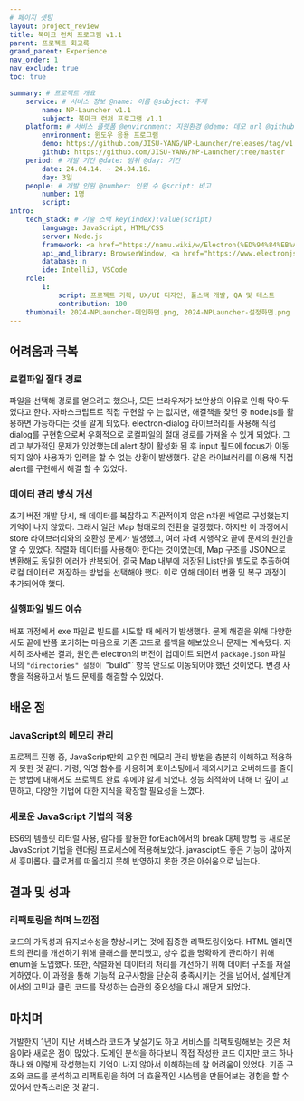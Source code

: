 ```yaml
---
# 페이지 셋팅
layout: project_review
title: 북마크 런처 프로그램 v1.1
parent: 프로젝트 회고록
grand_parent: Experience
nav_order: 1
nav_exclude: true
toc: true

summary: # 프로젝트 개요
    service: # 서비스 정보 @name: 이름 @subject: 주제
        name: NP-Launcher v1.1
        subject: 북마크 런처 프로그램 v1.1
    platform: # 서비스 플랫폼 @environment: 지원환경 @demo: 데모 url @github: 깃헙 url, @value: default -> n
        environment: 윈도우 응용 프로그램  
        demo: https://github.com/JISU-YANG/NP-Launcher/releases/tag/v1.1
        github: https://github.com/JISU-YANG/NP-Launcher/tree/master
    period: # 개발 기간 @date: 범위 @day: 기간
        date: 24.04.14. ~ 24.04.16.
        day: 3일
    people: # 개발 인원 @number: 인원 수 @script: 비고
        number: 1명
        script: 
intro:
    tech_stack: # 기술 스택 key(index):value(script)
        language: JavaScript, HTML/CSS
        server: Node.js
        framework: <a href="https://namu.wiki/w/Electron(%ED%94%84%EB%A0%88%EC%9E%84%EC%9B%8C%ED%81%AC)">ELECTRON</a>
        api_and_library: BrowserWindow, <a href="https://www.electronjs.org/docs/latest/tutorial/ipc">electron-ipc</a>, <a href="https://github.com/sindresorhus/electron-store#readme">electron-store</a>, electron-shutdown-command, electron-dialog
        database: n
        ide: IntelliJ, VSCode
    role: 
        1:
            script: 프로젝트 기획, UX/UI 디자인, 풀스택 개발, QA 및 테스트
            contribution: 100
    thumbnail: 2024-NPLauncher-메인화면.png, 2024-NPLauncher-설정화면.png
---
```


## 어려움과 극복
### 로컬파일 절대 경로

파일을 선택해 경로를 얻으려고 했으나, 모든 브라우저가 보안상의 이유로 인해 막아두었다고 한다. 자바스크립트로 직접 구현할 수 는 없지만, 해결책을 찾던 중 node.js를 활용하면 가능하다는 것을 알게 되었다. electron-dialog 라이브러리를 사용해 직접 dialog를 구현함으로써 우회적으로 로컬파일의 절대 경로를 가져올 수 있게 되었다. 그리고 부가적인 문제가 있었했는데 alert 창이 활성화 된 후 input 필드에 focus가 이동되지 않아 사용자가 입력을 할 수 없는 상황이 발생했다. 같은 라이브러리를 이용해 직접 alert를 구현해서 해결 할 수 있었다.

### 데이터 관리 방식 개선

초기 버전 개발 당시, 왜 데이터를 복잡하고 직관적이지 않은 n차원 배열로 구성했는지 기억이 나지 않았다. 그래서 일단 Map 형태로의 전환을 결정했다. 하지만 이 과정에서 store 라이브러리와의 호환성 문제가 발생했고, 여러 차례 시행착오 끝에 문제의 원인을 알 수 있었다. 직렬화 데이터를 사용해야 한다는 것이었는데, Map 구조를 JSON으로 변환해도 동일한 에러가 반복되어, 결국 Map 내부에 저장된 List만을 별도로 추출하여 로컬 데이터로 저장하는 방법을 선택해야 했다. 이로 인해 데이터 변환 및 복구 과정이 추가되어야 했다.

### 실행파일 빌드 이슈

배포 과정에서 exe 파일로 빌드를 시도할 때 에러가 발생했다. 문제 해결을 위해 다양한 시도 끝에 반쯤 포기하는 마음으로 기존 코드로 롤백을 해보았으나 문제는 계속됐다. 자세히 조사해본 결과, 원인은 electron의 버전이 업데이트 되면서 `package.json` 파일 내의 `"directories" 설정이 `"build"` 항목 안으로 이동되어야 했던 것이었다. 변경 사항을 적용하고서 빌드 문제를 해결할 수 있었다.

## 배운 점
### JavaScript의 메모리 관리
프로젝트 진행 중, JavaScript만의 고유한 메모리 관리 방법을 충분히 이해하고 적용하지 못한 것 같다. 가령, 익명 함수를 사용하여 호이스팅에서 제외시키고 오버헤드를 줄이는 방법에 대해서도 프로젝트 완료 후에야 알게 되었다. 성능 최적화에 대해 더 깊이 고민하고, 다양한 기법에 대한 지식을 확장할 필요성을 느꼈다.

### 새로운 JavaScript 기법의 적용
ES6의 템플릿 리터럴 사용, 람다를 활용한 forEach에서의 break 대체 방법 등 새로운 JavaScript 기법을 렌더링 프로세스에 적용해보았다. javascipt도 좋은 기능이 많아져서 흥미롭다. 클로저를 떠올리지 못해 반영하지 못한 것은 아쉬움으로 남는다.

## 결과 및 성과
### 리팩토링을 하며 느낀점
코드의 가독성과 유지보수성을 향상시키는 것에 집중한 리팩토링이었다. HTML 엘리먼트의 관리를 개선하기 위해 클래스를 분리했고, 상수 값을 명확하게 관리하기 위해 enum을 도입했다. 또한, 직렬화된 데이터의 처리를 개선하기 위해 데이터 구조를 재설계하였다. 이 과정을 통해 기능적 요구사항을 단순히 충족시키는 것을 넘어서, 설계단계에서의 고민과 클린 코드를 작성하는 습관의 중요성을 다시 깨닫게 되었다.

## 마치며
개발한지 1년이 지난 서비스라 코드가 낯설기도 하고 서비스를 리팩토링해보는 것은 처음이라 새로운 점이 많았다. 도메인 분석을 하다보니 직접 작성한 코드 이지만 코드 하나하나 왜 이렇게 작성했는지 기억이 나지 않아서 이해하는데 참 어려움이 있었다. 기존 구조와 코드를 분석하고 리팩토링을 하여 더 효율적인 시스템을 만들어보는 경험을 할 수 있어서 만족스러운 것 같다.